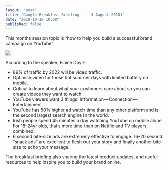 ```yaml
---
layout: "post"
title: "Google Breakfast Briefing  —  3 August 20181"
date: "2018-10-10 10:08"
published: false
---
```


This months session topic is “how to help you build a successful brand campaign on YouTube”

![](https://2.bp.blogspot.com/-B-tfih7UGys/W4FbU7ynHAI/AAAAAAAACW0/8TpZ9nPg4dA2iE0D0zt4G-dp20Cp791OQCLcBGAs/s1600/38300951_10156000439234335_3961047427120627712_n.jpg)

According to the speaker, Elaine Doyle

- 89% of traffic by 2022 will be video traffic. 
- Optimise video for those hot summer days with limited battery on mobile. 
- Critical to learn about what your customers care about so you can create videos they want to watch.
- YouTube viewers want 3 things: Information — Connection — Entertainment.
- YouTube has 50% higher ad watch time than any other platform and is the second largest search engine in the world. 
- Irish people spend 45 minutes a day watching YouTube on mobile alone. For 18–24yr olds, that’s more time than on Netflix and TV players, combined. 
- 6 second bite-size ads are extremely effective to engage. 16–20 second “snack ads” are excellent to flesh out your story and finally another bite-size to echo your message.

The breakfast briefing also sharing the latest product updates, and useful resources to help inspire you to build your brand online.